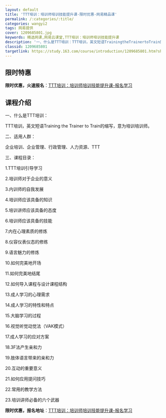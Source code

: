```yaml
---
layout: default
title: 'TTT培训：培训师培训技能提升课-限时优惠-网易精品课'
permalink: /:categories/:title/
categories: wangyi2
tags: 网易提供
cover: 1209685801.jpg
keywords: 精选网课,网易云课堂,TTT培训：培训师培训技能提升课
description: '一、什么是TTT培训：TTT培训，英文短语TrainingtheTrainertoTrain的缩写，意为培训培训师。二、'
classid: 1209685801
targetlink: https://study.163.com/course/introduction/1209685801.htm?share=1&shareId=1025206652&utm_campaign=share&utm_medium=iphoneShare&utm_source=&utm_u=1025206652
---
```


## 限时特惠

**限时优惠，火速报名**：[TTT培训：培训师培训技能提升课-报名学习](https://study.163.com/course/introduction/1209685801.htm?share=1&shareId=1025206652&utm_campaign=share&utm_medium=iphoneShare&utm_source=&utm_u=1025206652)

## 课程介绍

一、什么是TTT培训：

TTT培训，英文短语Training the Trainer to Train的缩写，意为培训培训师。

二、适用人群：

企业培训、企业管理、行政管理、人力资源、TTT

三、课程目录：

1.TTT培训引导学习

2.培训师对于企业的意义

3.内训师的自我发展

4.培训师应该具备的知识

5.培训讲师应该具备的态度

6.培训师应该具备的技能

7.内在心理素质的修炼

8.仪容仪表仪态的修练

9.语言魅力的修炼

10.如何完美地开场

11.如何完美地结尾

12.如何导入课程与设计课程结构

13.成人学习的心理需求

14.成人学习的特性和特点

15.大脑学习的过程

16.视觉听觉动觉法（VAK模式）

17.成人学习的应对方案

18.3F法产生亲和力

19.肢体语言带来的亲和力

20.互动的重要意义

21.如何应用提问技巧

22.常用的教学方法

23.培训讲师必备的六个武器

**限时优惠，报名地址**：[TTT培训：培训师培训技能提升课-报名学习](https://study.163.com/course/introduction/1209685801.htm?share=1&shareId=1025206652&utm_campaign=share&utm_medium=iphoneShare&utm_source=&utm_u=1025206652)

